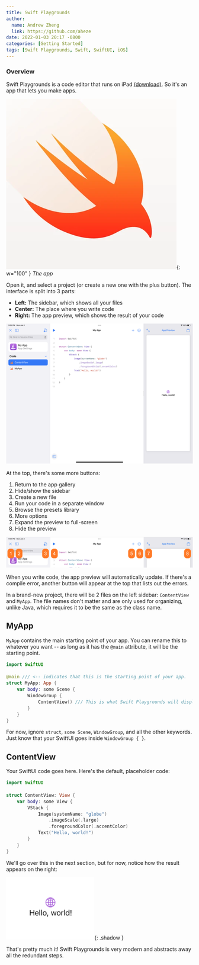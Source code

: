 ```yaml
---
title: Swift Playgrounds
author:
  name: Andrew Zheng
  link: https://github.com/aheze
date: 2022-01-03 20:17 -0800
categories: [Getting Started]
tags: [Swift Playgrounds, Swift, SwiftUI, iOS]
---
```


### Overview

Swift Playgrounds is a code editor that runs on iPad [(download)](https://apps.apple.com/us/app/swift-playgrounds/id908519492). So it's an app that lets you make apps.

![](/assets/SwiftPlaygrounds.webp){: w="100" }
*The app*

Open it, and select a project (or create a new one with the plus button). The interface is split into 3 parts:

- **Left:** The sidebar, which shows all your files
- **Center:** The place where you write code
- **Right:** The app preview, which shows the result of your code

![](/assets/playgroundsUI.PNG)

At the top, there's some more buttons:

1. Return to the app gallery
2. Hide/show the sidebar
3. Create a new file
4. Run your code in a separate window
5. Browse the presets library
6. More options
7. Expand the preview to full-screen
8. Hide the preview

![](/assets/playgroundsTopBar.png)

When you write code, the app preview will automatically update. If there's a compile error, another button will appear at the top that lists out the errors.

In a brand-new project, there will be 2 files on the left sidebar: `ContentView` and `MyApp`. The file names don't matter and are only used for organizing, unlike Java, which requires it to be the same as the class name.

## MyApp
`MyApp` contains the main starting point of your app. You can rename this to whatever you want -- as long as it has the `@main` attribute, it will be the starting point.

```swift
import SwiftUI

@main /// <-- indicates that this is the starting point of your app.
struct MyApp: App {
    var body: some Scene {
        WindowGroup {
            ContentView() /// This is what Swift Playgrounds will display.
        }
    }
}
```

For now, ignore `struct`, `some Scene`, `WindowGroup`, and all the other keywords. Just know that your SwiftUI goes inside `WindowGroup { }`.

## ContentView
Your SwiftUI code goes here. Here's the default, placeholder code:

```swift
import SwiftUI

struct ContentView: View {
    var body: some View {
        VStack {
            Image(systemName: "globe")
                .imageScale(.large)
                .foregroundColor(.accentColor)
            Text("Hello, world!")
        }
    }
}
```

We'll go over this in the next section, but for now, notice how the result appears on the right:

![](/assets/PlaygroundsResult.png){: .shadow }


That's pretty much it! Swift Playgrounds is very modern and abstracts away all the redundant steps.